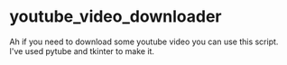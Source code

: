 # youtube_video_downloader
Ah if you need to download some youtube video you can use this script. I've used pytube and tkinter to make it.
